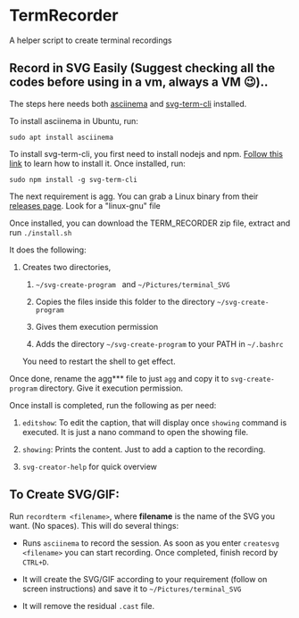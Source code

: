 # TermRecorder
A helper script to create terminal recordings

## Record in SVG Easily (Suggest checking all the codes before using in a vm, always a VM 😉)..

The steps here needs both [asciinema](https://github.com/asciinema/asciinema) and [svg-term-cli](https://github.com/marionebl/svg-term-cli) installed.

To install asciinema in Ubuntu, run:
```
sudo apt install asciinema
```

To install svg-term-cli, you first need to install nodejs and npm. [Follow this link](https://itsfoss.com/install-nodejs-ubuntu/) to learn how to install it.
Once installed, run:
```
sudo npm install -g svg-term-cli
```
The next requirement is agg. You can grab a Linux binary from their [releases page](https://github.com/asciinema/agg). Look for a "linux-gnu" file



Once installed, you can download the TERM_RECORDER zip file, extract and run `./install.sh`



It does the following:

1. Creates two directories, 
   
   1. `~/svg-create-program ` and `~/Pictures/terminal_SVG`
   
   2. Copies the files inside this folder to the directory `~/svg-create-program`
   
   3. Gives them execution permission
   
   4. Adds the directory `~/svg-create-program` to your PATH in `~/.bashrc`
   
   You need to restart the shell to get effect.
   
 Once done, rename the agg*** file to just `agg` and copy it to `svg-create-program` directory. Give it execution permission.



Once install is completed, run the following as per need:

1. `editshow`: To edit the caption, that will display once `showing` command is executed. It is just a nano command to open the showing file.

2. `showing`: Prints the content. Just to add a caption to the recording.

3. `svg-creator-help` for quick overview



## To Create SVG/GIF:

Run `recordterm <filename>`, where **filename** is the name of the SVG you want. (No spaces). This will do several things:

- Runs `asciinema` to record the session. As soon as you enter `createsvg <filename>` you can start recording. Once completed, finish record by `CTRL+D`.

- It will create the SVG/GIF according to your requirement (follow on screen instructions) and save it to `~/Pictures/terminal_SVG`

- It will remove the residual `.cast` file.
